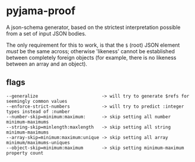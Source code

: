 # pyjama-proof
A json-schema generator, based on the strictest interpretation possible from a set of input JSON bodies.

The only requirement for this to work, is that the `$` (root) JSON element *must* be the same across; otherwise 'likeness' cannot be established between completely foreign objects (for example, there is no likeness between an array and an object).

## flags
```
--generalize                        -> will try to generate $refs for seemingly common values
--enforce-strict-numbers            -> will try to predict :integer types instead of :number
--number-skip=minimum:maximum:      -> skip setting all number minimum-maximums
--string-skip=minlength:maxlength   -> skip setting all string minimum-maximums
--array-skip=minimum:maximum:unique -> skip setting all array minimum/maximums-uniques
--object-skip=minimum:maximum       -> skip setting minimum-maximum property count
```
